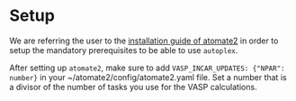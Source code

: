 Setup
================

We are referring the user to the [installation guide of atomate2](https://materialsproject.github.io/atomate2/user/install.html) in order to setup the mandatory prerequisites to be able to use `autoplex`.

After setting up `atomate2`, make sure to add `VASP_INCAR_UPDATES: {"NPAR": number}` in your ~/atomate2/config/atomate2.yaml file. 
Set a number that is a divisor of the number of tasks you use for the VASP calculations.